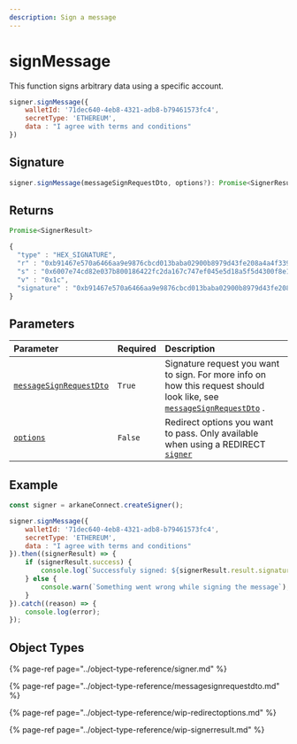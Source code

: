 ```yaml
---
description: Sign a message
---
```


# signMessage

This function signs arbitrary data using a specific account.

```javascript
signer.signMessage({
    walletId: '71dec640-4eb8-4321-adb8-b79461573fc4',
    secretType: 'ETHEREUM',
    data : "I agree with terms and conditions"
})
```

## Signature

```javascript
signer.signMessage(messageSignRequestDto, options?): Promise<SignerResult>
```

## Returns

```javascript
Promise<SignerResult>
```

```javascript
{
  "type" : "HEX_SIGNATURE",
  "r" : "0xb91467e570a6466aa9e9876cbcd013baba02900b8979d43fe208a4a4f339f5fd",
  "s" : "0x6007e74cd82e037b800186422fc2da167c747ef045e5d18a5f5d4300f8e1a029",
  "v" : "0x1c",
  "signature" : "0xb91467e570a6466aa9e9876cbcd013baba02900b8979d43fe208a4a4f339f5fd6007e74cd82e037b800186422fc2da167c747ef045e5d18a5f5d4300f8e1a0291c"
}
```

## Parameters

| Parameter | Required | Description |
| :--- | :--- | :--- |
| [`messageSignRequestDto`](../object-type-reference/wip-tokentransferrequestdto.md) | `True` | Signature request you want to sign. For more info on how this request should look like, see [`messageSignRequestDto`](../object-type-reference/wip-tokentransferrequestdto.md) . |
| [`options`](../object-type-reference/wip-redirectoptions.md) | `False` | Redirect options you want to pass. Only available when using a REDIRECT [`signer`](createsigner.md#parameters) |

## Example

```javascript
const signer = arkaneConnect.createSigner();

signer.signMessage({
    walletId: '71dec640-4eb8-4321-adb8-b79461573fc4',
    secretType: 'ETHEREUM',
    data : "I agree with terms and conditions"
}).then((signerResult) => {
    if (signerResult.success) {
        console.log(`Successfuly signed: ${signerResult.result.signature}`);
    } else {
        console.warn(`Something went wrong while signing the message`);
    }
}).catch((reason) => {
    console.log(error);
});

```

## Object Types

{% page-ref page="../object-type-reference/signer.md" %}

{% page-ref page="../object-type-reference/messagesignrequestdto.md" %}

{% page-ref page="../object-type-reference/wip-redirectoptions.md" %}

{% page-ref page="../object-type-reference/wip-signerresult.md" %}



